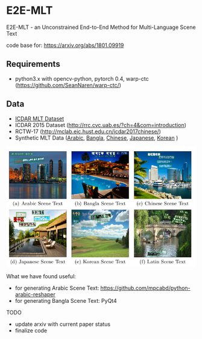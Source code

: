 # E2E-MLT
 E2E-MLT - an Unconstrained End-to-End Method for Multi-Language Scene Text
 
code base for:  https://arxiv.org/abs/1801.09919

## Requirements
  - python3.x with opencv-python, pytorch 0.4, warp-ctc (https://github.com/SeanNaren/warp-ctc/)  
  
  
## Data 

 - [ICDAR MLT Dataset](http://rrc.cvc.uab.es/?ch=8&com=introduction)
 - ICDAR 2015 Dataset (http://rrc.cvc.uab.es/?ch=4&com=introduction)
 - RCTW-17 (http://mclab.eic.hust.edu.cn/icdar2017chinese/)
 - Synthetic MLT Data ([Arabic](http://ptak.felk.cvut.cz/public_datasets/SyntText/Arabic.zip), [Bangla](http://ptak.felk.cvut.cz/public_datasets/SyntText/Bangla.zip), [Chinese](http://ptak.felk.cvut.cz/public_datasets/SyntText/Chinese.zip), [Japanese](http://ptak.felk.cvut.cz/public_datasets/SyntText/Japanese.zip), [Korean](http://ptak.felk.cvut.cz/public_datasets/SyntText/Korean.zip)  )

![MLT SynthSet](images/synth.png)

What we have found useful:
 - for generating Arabic Scene Text: https://github.com/mpcabd/python-arabic-reshaper 
 - for generating Bangla Scene Text: PyQt4


TODO
 - update arxiv with current paper status
 - finalize code 
